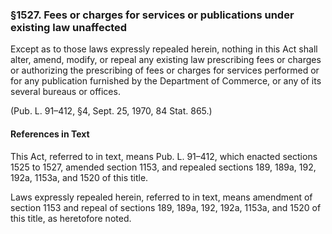 ### §1527. Fees or charges for services or publications under existing law unaffected ###

Except as to those laws expressly repealed herein, nothing in this Act shall alter, amend, modify, or repeal any existing law prescribing fees or charges or authorizing the prescribing of fees or charges for services performed or for any publication furnished by the Department of Commerce, or any of its several bureaus or offices.

(Pub. L. 91–412, §4, Sept. 25, 1970, 84 Stat. 865.)

#### References in Text ####

This Act, referred to in text, means Pub. L. 91–412, which enacted sections 1525 to 1527, amended section 1153, and repealed sections 189, 189a, 192, 192a, 1153a, and 1520 of this title.

Laws expressly repealed herein, referred to in text, means amendment of section 1153 and repeal of sections 189, 189a, 192, 192a, 1153a, and 1520 of this title, as heretofore noted.
